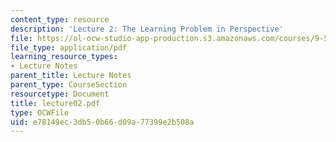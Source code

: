```yaml
---
content_type: resource
description: 'Lecture 2: The Learning Problem in Perspective'
file: https://ol-ocw-studio-app-production.s3.amazonaws.com/courses/9-520-statistical-learning-theory-and-applications-spring-2003/e78149ec3db50b66d09a77399e2b508a_lecture02.pdf
file_type: application/pdf
learning_resource_types:
- Lecture Notes
parent_title: Lecture Notes
parent_type: CourseSection
resourcetype: Document
title: lecture02.pdf
type: OCWFile
uid: e78149ec-3db5-0b66-d09a-77399e2b508a
---
```

